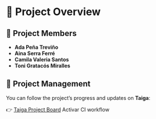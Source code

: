 # 🧩 Project Overview

## 👥 Project Members
- **Ada Peña Treviño**  
- **Aina Serra Ferré**  
- **Camila Valeria Santos**  
- **Toni Gratacós Miralles**

## 🔗 Project Management
You can follow the project’s progress and updates on **Taiga**:

👉 [Taiga Project Board](https://tree.taiga.io/project/pathologicalmiss-asw_pd11e/timeline)
A c t i v a r   C I   w o r k f l o w  
 